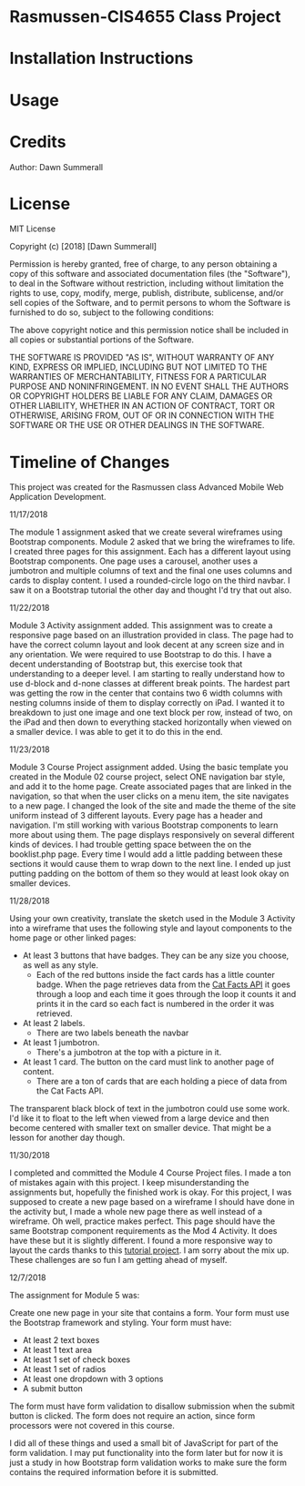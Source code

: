 # Rasmussen-CIS4655 Class Project

# Installation Instructions

# Usage

# Credits

Author: Dawn Summerall

# License

MIT License

Copyright (c) [2018] [Dawn Summerall]

Permission is hereby granted, free of charge, to any person obtaining a copy of this software and associated documentation files (the "Software"), to deal in the Software without restriction, including without limitation the rights to use, copy, modify, merge, publish, distribute, sublicense, and/or sell copies of the Software, and to permit persons to whom the Software is furnished to do so, subject to the following conditions:

The above copyright notice and this permission notice shall be included in all copies or substantial portions of the Software.

THE SOFTWARE IS PROVIDED "AS IS", WITHOUT WARRANTY OF ANY KIND, EXPRESS OR IMPLIED, INCLUDING BUT NOT LIMITED TO THE WARRANTIES OF MERCHANTABILITY, FITNESS FOR A PARTICULAR PURPOSE AND NONINFRINGEMENT. IN NO EVENT SHALL THE AUTHORS OR COPYRIGHT HOLDERS BE LIABLE FOR ANY CLAIM, DAMAGES OR OTHER LIABILITY, WHETHER IN AN ACTION OF CONTRACT, TORT OR OTHERWISE, ARISING FROM, OUT OF OR IN CONNECTION WITH THE SOFTWARE OR THE USE OR OTHER DEALINGS IN THE SOFTWARE.

# Timeline of Changes

This project was created for the Rasmussen class Advanced Mobile Web Application Development.

11/17/2018

The module 1 assignment asked that we create several wireframes using Bootstrap components. Module 2 asked that we bring the wireframes to life. I created three pages for this assignment. Each has a different layout using Bootstrap components. One page uses a carousel, another uses a jumbotron and multiple columns of text and the final one uses columns and cards to display content. I used a rounded-circle logo on the third navbar. I saw it on a Bootstrap tutorial the other day and thought I'd try that out also.

11/22/2018

Module 3 Activity assignment added. This assignment was to create a responsive page based on an illustration provided in class. The page had to have the correct column layout and look decent at any screen size and in any orientation. We were required to use Bootstrap to do this. I have a decent understanding of Bootstrap but, this exercise took that understanding to a deeper level. I am starting to really understand how to use d-block and d-none classes at different break points. The hardest part was getting the row in the center that contains two 6 width columns with nesting columns inside of them to display correctly on iPad. I wanted it to breakdown to just one image and one text block per row, instead of two, on the iPad and then down to everything stacked horizontally when viewed on a smaller device.  I was able to get it to do this in the end.

11/23/2018

Module 3 Course Project assignment added. Using the basic template you created in the Module 02 course project, select ONE navigation bar style, and add it to the home page. Create associated pages that are linked in the navigation, so that when the user clicks on a menu item, the site navigates to a new page. I changed the look of the site and made the theme of the site uniform instead of 3 different layouts. Every page has a header and navigation. I'm still working with various Bootstrap components to learn more about using them. The page displays responsively on several different kinds of devices. I had trouble getting space between the <divs> on the booklist.php page. Every time I would add a little padding between these sections it would cause them to wrap down to the next line. I ended up just putting padding on the bottom of them so they would at least look okay on smaller devices.

 11/28/2018

Using your own creativity, translate the sketch used in the Module 3 Activity into a wireframe that uses the following style and layout components to the home page or other linked pages:

* At least 3 buttons that have badges. They can be any size you choose, as well as any style.
  * Each of the red buttons inside the fact cards has a little counter badge. When the page retrieves data from the [Cat Facts API](https://github.com/alexwohlbruck/cat-facts) it goes through a loop and each time it goes through the loop it counts it and prints it in the card so each fact is numbered in the order it was retrieved.
* At least 2 labels.
  * There are two labels beneath the navbar
* At least 1 jumbotron.
  * There's a jumbotron at the top with a picture in it.
* At least 1 card. The button on the card must link to another page of content.
  * There are a ton of cards that are each holding a piece of data from the Cat Facts API.

The transparent black block of text in the jumbotron could use some work. I'd like it to float to the left when viewed from a large device and then become centered with smaller text on smaller device. That might be a lesson for another day though.

11/30/2018

I completed and committed the Module 4 Course Project files. I made a ton of mistakes again with this project. I keep misunderstanding the assignments but, hopefully the finished work is okay. For this project, I was supposed to create a new page based on a wireframe I should have done in the activity but, I made a whole new page there as well instead of a wireframe. Oh well, practice makes perfect. This page should have the same Bootstrap component requirements as the Mod 4 Activity. It does have these but it is slightly different. I found a more responsive way to layout the cards thanks to this [tutorial project](https://codepen.io/smashtheshell/pen/qRRdvb). I am sorry about the mix up. These challenges are so fun I am getting ahead of myself.

12/7/2018

The assignment for Module 5 was:

Create one new page in your site that contains a form. Your form must use the Bootstrap framework and styling. Your form must have:

* At least 2 text boxes
* At least 1 text area
* At least 1 set of check boxes
* At least 1 set of radios
* At least one dropdown with 3 options
* A submit button

The form must have form validation to disallow submission when the submit button is clicked.
The form does not require an action, since form processors were not covered in this course.

I did all of these things and used a small bit of JavaScript for part of the form validation. I may put functionality into the form later but for now it is just a study in how Bootstrap form validation works to make sure the form contains the required information before it is submitted.
